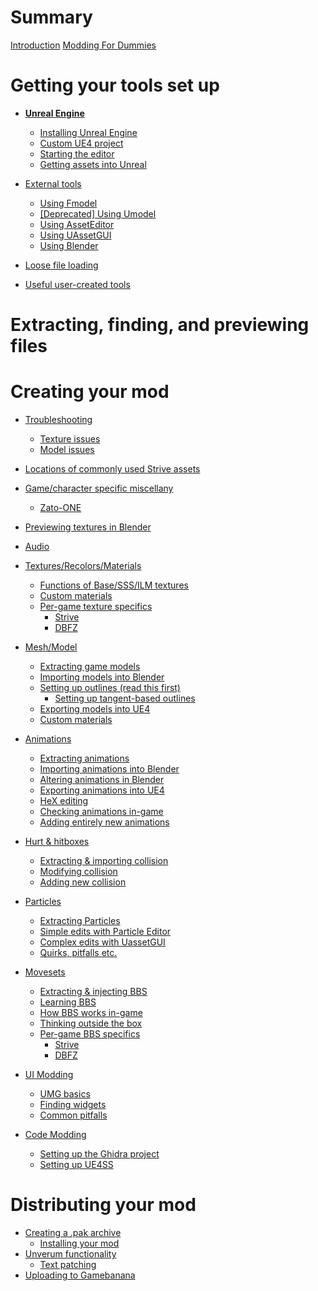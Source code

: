 # Summary

[Introduction](README.md)
[Modding For Dummies](etc/moddingfordummies.md)

# Getting your tools set up

- [**Unreal Engine**](ue4/getting-unreal.md)
  - [Installing Unreal Engine](ue4/getting-unreal.md)
  - [Custom UE4 project](ue4/custom-project.md)
  - [Starting the editor](ue4/using-unreal.md)
  - [Getting assets into Unreal](ue4/unreal-exporting.md)

- [External tools](tools/get-tools.md)
  - [Using Fmodel](tools/fmodel.md)
  - [[Deprecated] Using Umodel](tools/umodel.md)
  - [Using AssetEditor](tools/asseteditor.md)
  - [Using UAssetGUI](tools/uassetgui.md)
  - [Using Blender](tools/blender.md)
- [Loose file loading](tools/looseloading.md)

- [Useful user-created tools](userfiles/main.md)
  
# Extracting, finding, and previewing files


# Creating your mod

- [Troubleshooting](troubleshooting/main.md)
  - [Texture issues](troubleshooting/textures.md)
  - [Model issues](troubleshooting/meshes.md)
  

- [Locations of commonly used Strive assets](assets.md)
- [Game/character specific miscellany](misc/main.md)
  - [Zato-ONE](misc/zato.md)

- [Previewing textures in Blender](modding-texture/texture-blender-preview.md)

- [Audio](modding-audio/audio-intro.md)

- [Textures/Recolors/Materials](modding-texture/texture-intro.md)
  - [Functions of Base/SSS/ILM textures](modding-texture/texture-images.md)
  - [Custom materials](modding-texture/custom-materials.md)
  - [Per-game texture specifics]()
    - [Strive]()
    - [DBFZ]()
	
- [Mesh/Model](modding-mesh/mesh-intro.md)
  - [Extracting game models](modding-mesh/mesh-extracting.md)
  - [Importing models into Blender](modding-mesh/mesh-importing.md)
  - [Setting up outlines (read this first)](modding-mesh/mesh-outlines.md)
    - [Setting up tangent-based outlines](modding-mesh/mesh-tangents.md)
  - [Exporting models into UE4](ue4/unreal-exporting.md)
  - [Custom materials](modding-texture/custom-materials.md)
  

- [Animations](modding-animation/animation-intro.md)
  - [Extracting animations](modding-animation/animation-extract.md)
  - [Importing animations into Blender](modding-animation/animation-import.md)
  - [Altering animations in Blender](modding-animation/animation-editing.md)
  - [Exporting animations into UE4](modding-animation/animation-export.md)
  - [HeX editing](modding-animation/animation-editing-hex.md)
  - [Checking animations in-game](modding-animation/animation-ingame.md)
  - [Adding entirely new animations](modding-animation/animation-new-animation.md)

- [Hurt & hitboxes](modding-collision/collision-intro.md)
  - [Extracting & importing collision]()
  - [Modifying collision]()
  - [Adding new collision]()

- [Particles](modding-particles/particles-intro.md)
  - [Extracting Particles]()
  - [Simple edits with Particle Editor]()
  - [Complex edits with UassetGUI]()
  - [Quirks, pitfalls etc.]()

- [Movesets](modding-bbs/bbs-intro.md)
  - [Extracting & injecting BBS](modding-bbs/bbs-io.md)
  - [Learning BBS](modding-bbs/bbs-basics.md)
  - [How BBS works in-game](modding-bbs/bbs-core.md)
  - [Thinking outside the box](modding-bbs/bbs-advanced.md)
  - [Per-game BBS specifics](modding-bbs/bbs-pergame.md)
    - [Strive](modding-bbs/bbs-strive.md)
    - [DBFZ](modding-bbs/bbs-dbfz.md)

- [UI Modding](modding-ui/ui-intro.md)
  - [UMG basics](modding-ui/umg.md)
  - [Finding widgets](modding-ui/assets.md)
  - [Common pitfalls](modding-ui/pitfalls.md)

- [Code Modding](modding-code/code-intro.md)
  - [Setting up the Ghidra project]()
  - [Setting up UE4SS]()

# Distributing your mod
  - [Creating a .pak archive](packing/pak.md)
    - [Installing your mod](packing/pak-installing.md)
  - [Unverum functionality]()
    - [Text patching]()
  - [Uploading to Gamebanana]()
